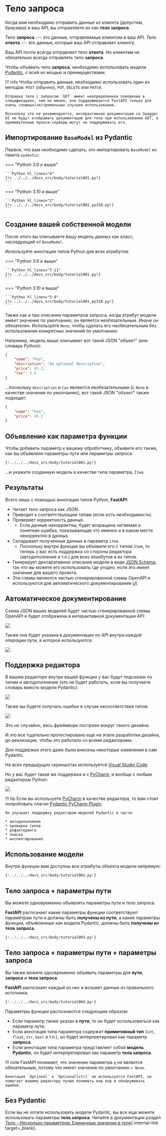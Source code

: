 # Тело запроса

Когда вам необходимо отправить данные из клиента (допустим, браузера) в ваш API, вы отправляете их как **тело запроса**.

Тело **запроса** --- это данные, отправляемые клиентом в ваш API. Тело **ответа** --- это данные, которые ваш API отправляет клиенту.

Ваш API почти всегда отправляет тело **ответа**. Но клиентам не обязательно всегда отправлять тело **запроса**.

Чтобы объявить тело **запроса**, необходимо использовать модели <a href="https://pydantic-docs.helpmanual.io/" class="external-link" target="_blank">Pydantic</a>, с всей их мощью и преимуществами.

!!! info
    Чтобы отправить данные, необходимо использовать один из методов: `POST` (обычно), `PUT`, `DELETE` или `PATCH`.

    Отправка тела с запросом `GET` имеет неопределенное поведение в спецификациях, тем не менее, оно поддерживается FastAPI только для очень сложных/экстремальных случаев использования.

    Поскольку это не рекомендуется, интерактивная документация со Swagger UI не будут отображать документацию для тела при использовании GET, а промежуточные прокси-серверы могут не поддерживать его.

## Импортирование `BaseModel` из Pydantic

Первое, что вам необходимо сделать, это импортировать `BaseModel` из пакета `pydantic`:

=== "Python 3.6 и выше"

    ```Python hl_lines="4"
    {!> ../../../docs_src/body/tutorial001.py!}
    ```

=== "Python 3.10 и выше"

    ```Python hl_lines="2"
    {!> ../../../docs_src/body/tutorial001_py310.py!}
    ```

## Создание вашей собственной модели

После этого вы описываете вашу модель данных как класс, наследующий от `BaseModel`.

Используйте аннотации типов Python для всех атрибутов:

=== "Python 3.6 и выше"

    ```Python hl_lines="7-11"
    {!> ../../../docs_src/body/tutorial001.py!}
    ```

=== "Python 3.10 и выше"

    ```Python hl_lines="5-9"
    {!> ../../../docs_src/body/tutorial001_py310.py!}
    ```

Также как и при описании параметров запроса, когда атрибут модели имеет значение по умолчанию, он является необязательным. Иначе он обязателен. Используйте `None`, чтобы сделать его необязательным без использования конкретных значений по умолчанию.

Например, модель выше описывает вот такой JSON "объект" (или словарь Python):

```JSON
{
    "name": "Foo",
    "description": "An optional description",
    "price": 45.2,
    "tax": 3.5
}
```

...поскольку `description` и `tax` являются необязательными (с `None` в качестве значения по умолчанию), вот такой JSON "объект" также подходит:

```JSON
{
    "name": "Foo",
    "price": 45.2
}
```

## Объявление как параметра функции

Чтобы добавить параметр к вашему *обработчику*, объявите его также, как вы объявляли параметры пути или параметры запроса:

```Python hl_lines="18"
{!../../../docs_src/body/tutorial001.py!}
```

...и укажите созданную модель в качестве типа параметра, `Item`.

## Результаты

Всего лишь с помощью аннотации типов Python, **FastAPI**:

* Читает тело запроса как JSON.
* Приводит к соответствующим типам (если есть необходимость).
* Проверяет корректность данных.
    * Если данные некорректны, будет возращена читаемая и понятная ошибка, показывающая что именно и в каком месте некорректно в данных.
* Складывает полученные данные в параметр `item`.
    * Поскольку внутри функции вы объявили его с типом `Item`, то теперь у вас есть поддержка со стороны редактора (автодополнение и т.п.) для всех атрибутов и их типов.
* Генерирует декларативное описание модели в виде <a href="https://json-schema.org" class="external-link" target="_blank">JSON Schema</a>, так что вы можете его использовать где угодно, если это имеет значение для вашего проекта.
* Эти схемы являются частью сгенерированной схемы OpenAPI и используются для автоматического документирования <abbr title="Пользовательских интерфейсов (User Interfaces)">UI</abbr>.

## Автоматическое документирование

Схема JSON ваших моделей будет частью сгенерированной схемы OpenAPI и будет отображена в интерактивной документации API:

<img src="/img/tutorial/body/image01.png">

Также она будет указана в документации по API внутри каждой *операции пути*, в которой используются:

<img src="/img/tutorial/body/image02.png">

## Поддержка редактора

В вашем редакторе внутри вашей функции у вас будут подсказки по типам и автодополнение (это не будет работать, если вы получаете словарь вместо модели Pydantic):

<img src="/img/tutorial/body/image03.png">

Также вы будете получать ошибки в случае несоответствия типов:

<img src="/img/tutorial/body/image04.png">

Это не случайно, весь фреймворк построен вокруг такого дизайна.

И это все тщательно протестировано еще на этапе разработки дизайна, до реализации, чтобы это работало со всеми редакторами.

Для поддержки этого даже были внесены некоторые изменения в сам Pydantic.

На всех предыдущих скриншотах используется <a href="https://code.visualstudio.com" class="external-link" target="_blank">Visual Studio Code</a>.

Но у вас будет такая же поддержка и с <a href="https://www.jetbrains.com/pycharm/" class="external-link" target="_blank">PyCharm</a>, и вообще с любым редактором Python:

<img src="/img/tutorial/body/image05.png">

!!! tip
    Если вы используете <a href="https://www.jetbrains.com/pycharm/" class="external-link" target="_blank">PyCharm</a> в качестве редактора, то вам стоит попробовать плагин <a href="https://github.com/koxudaxi/pydantic-pycharm-plugin/" class="external-link" target="_blank">Pydantic PyCharm Plugin</a>.

    Он улучшает поддержку редактором моделей Pydantic в части:

    * автодополнения
    * проверки типов
    * рефакторинга
    * поиска
    * инспектирования.

## Использование модели

Внутри функции вам доступны все атрибуты объекта модели напрямую:

```Python hl_lines="21"
{!../../../docs_src/body/tutorial002.py!}
```

## Тело запроса + параметры пути

Вы можете одновременно объявлять параметры пути и тело запроса.

**FastAPI** распознает какие параметры функции соответствуют параметрам пути и должны быть **получены из пути**, а какие параметры функции, объявленные как модели Pydantic, должны быть **получены из тела запроса**.

```Python hl_lines="17-18"
{!../../../docs_src/body/tutorial003.py!}
```

## Тело запроса + параметры пути + параметры запроса

Вы также можете одновременно объявить параметры для **пути**, **запроса** и **тела запроса**.

**FastAPI** распознает каждый из них и возьмет данные из правильного источника.

```Python hl_lines="18"
{!../../../docs_src/body/tutorial004.py!}
```

Параметры функции распознаются следующим образом:

* Если параметр также указан в **пути**, то он будет использоваться как параметр пути.
* Если аннотация типа параметра содержит **примитивный тип** (`int`, `float`, `str`, `bool` и т.п.), он будет интерпретирован как параметр **запроса**.
* Если аннотация типа параметра представляет собой **модель Pydantic**, он будет интерпретирован как параметр **тела запроса**.

!!! note
    FastAPI понимает, что значение параметра `q` не является обязательным, потому что имеет значение по умолчанию `= None`.

    Аннотация `Optional` в `Optional[str]` не используется FastAPI, но помогает вашему редактору лучше понимать ваш код и обнаруживать ошибки.

## Без Pydantic

Если вы не хотите использовать модели Pydantic, вы все еще можете использовать параметры **тела запроса**. Читайте в документации раздел [Тело - Несколько параметров: Единичные значения в теле](body-multiple-params.md#singular-values-in-body){.internal-link target=_blank}.
